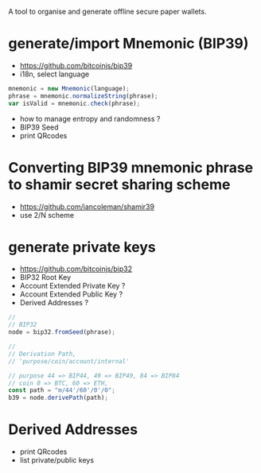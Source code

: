 A tool to organise and generate offline secure paper wallets.


# generate/import Mnemonic (BIP39)
* https://github.com/bitcoinjs/bip39
* i18n, select language 

``` js
mnemonic = new Mnemonic(language);
phrase = mnemonic.normalizeString(phrase);
var isValid = mnemonic.check(phrase);
```
* how to manage entropy and randomness ?
* BIP39 Seed 
* print QRcodes

# Converting BIP39 mnemonic phrase to shamir secret sharing scheme
* https://github.com/iancoleman/shamir39
* use 2/N scheme

# generate private keys
* https://github.com/bitcoinjs/bip32
* BIP32 Root Key
* Account Extended Private Key ?
* Account Extended Public Key ?
* Derived Addresses ?

``` js
//
// BIP32
node = bip32.fromSeed(phrase);

//
// Derivation Path, 
// 'purpose/coin/account/internal'

// purpose 44 => BIP44, 49 => BIP49, 84 => BIP84
// coin 0 => BTC, 60 => ETH, 
const path = "m/44'/60'/0'/0";
b39 = node.derivePath(path);
``` 

# Derived Addresses
* print QRcodes
* list private/public keys


